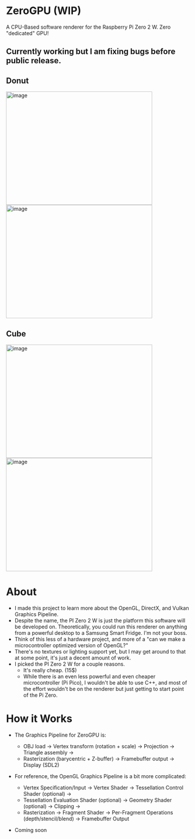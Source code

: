 # ZeroGPU (WIP)
A CPU-Based software renderer for the Raspberry Pi Zero 2 W. Zero "dedicated" GPU!

## Currently working but I am fixing bugs before public release.

## Donut
<img width="400" height="310" alt="image" src="https://github.com/user-attachments/assets/69408224-4923-4918-b445-685b3809bd62" />
<img width="400" height="310" alt="image" src="https://github.com/user-attachments/assets/8005a854-48f0-456e-81cc-1b002709c9cb" />

## Cube
<img width="400" height="310" alt="image" src="https://github.com/user-attachments/assets/73391a00-cc86-4cad-9fee-a983d867f797" />
<img width="400" height="310" alt="image" src="https://github.com/user-attachments/assets/c3a74053-f6b4-451b-9af1-923982dfd3ac" />



# About 
- I made this project to learn more about the OpenGL, DirectX, and Vulkan Graphics Pipeline. 
- Despite the name, the PI Zero 2 W is just the platform this software will be developed on. Theoretically, you could run this renderer on anything from a powerful desktop to a Samsung Smart Fridge. I'm not your boss.
- Think of this less of a hardware project, and more of a "can we make a microcontroller optimized version of OpenGL?"
- There's no textures or lighting support yet, but I may get around to that at some point, it's just a decent amount of work.
- I picked the PI Zero 2 W for a couple reasons.
    - It's really cheap. (15$)
    - While there is an even less powerful and even cheaper microcontroller (Pi Pico), I wouldn't be able to use C++, and most of the effort wouldn't be on the renderer but just getting to start point of the Pi Zero.
  
# How it Works
- The Graphics Pipeline for ZeroGPU is:
    - OBJ load → Vertex transform (rotation + scale) → Projection → Triangle assembly →
    - Rasterization (barycentric + Z-buffer) → Framebuffer output → Display (SDL2)

- For reference, the OpenGL Graphics Pipeline is a bit more complicated:
    - Vertex Specification/Input → Vertex Shader → Tessellation Control Shader (optional) →
    - Tessellation Evaluation Shader (optional) → Geometry Shader (optional) → Clipping →
    - Rasterization → Fragment Shader → Per-Fragment Operations (depth/stencil/blend) → Framebuffer Output
      
- Coming soon
